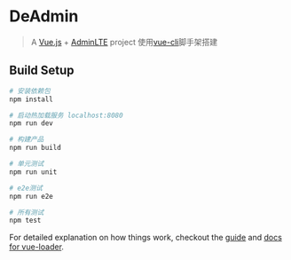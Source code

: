 # DeAdmin

> A [Vue.js](https://github.com/vuejs/vue) + [AdminLTE](https://github.com/almasaeed2010/AdminLTE) project
> 使用[vue-cli](https://github.com/vuejs/vue-cli)脚手架搭建

## Build Setup

``` bash
# 安装依赖包
npm install

# 启动热加载服务 localhost:8080
npm run dev

# 构建产品
npm run build

# 单元测试
npm run unit

# e2e测试
npm run e2e

# 所有测试
npm test
```
For detailed explanation on how things work, checkout the [guide](https://github.com/vuejs-templates/webpack#vue-webpack-boilerplate) and [docs for vue-loader](http://vuejs.github.io/vue-loader).
